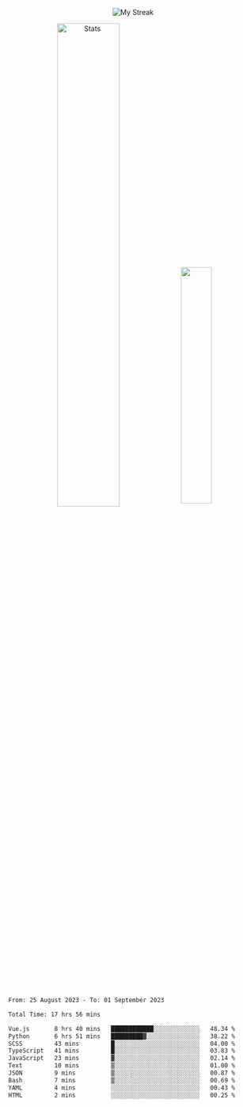 <p align="center">
<picture>
  <source media="(prefers-color-scheme: dark)" srcset="http://github-readme-streak-stats.herokuapp.com?user=semolik&theme=dark&hide_border=true&background=DD272700">
  <img alt="My Streak" src="http://github-readme-streak-stats.herokuapp.com?user=semolik&hide_border=true">
</picture>
</p>
<div align="center">
  <picture>
    <source media="(prefers-color-scheme: dark)" srcset="https://github-readme-stats.vercel.app/api?username=semolik&show_icons=true&bg_color=DD272700&hide_border=true&theme=dark">
        <img alt="Stats" src="https://github-readme-stats.vercel.app/api?username=semolik&show_icons=true&bg_color=DD272700&hide_border=true" width="50%" >
  </picture>
  <sup>
  <picture>
  <source media="(prefers-color-scheme: dark)" srcset="https://github-readme-stats.vercel.app/api/top-langs/?username=semolik&layout=compact&hide_border=true&bg_color=DD272700&theme=dark">
  <img src="https://github-readme-stats.vercel.app/api/top-langs/?username=semolik&layout=compact&hide_border=true" width="35%" />
  </picture>
  </sup>
</div>
<!--START_SECTION:waka-->

```txt
From: 25 August 2023 - To: 01 September 2023

Total Time: 17 hrs 56 mins

Vue.js       8 hrs 40 mins   ████████████░░░░░░░░░░░░░   48.34 %
Python       6 hrs 51 mins   █████████▓░░░░░░░░░░░░░░░   38.22 %
SCSS         43 mins         █░░░░░░░░░░░░░░░░░░░░░░░░   04.00 %
TypeScript   41 mins         █░░░░░░░░░░░░░░░░░░░░░░░░   03.83 %
JavaScript   23 mins         ▓░░░░░░░░░░░░░░░░░░░░░░░░   02.14 %
Text         10 mins         ▒░░░░░░░░░░░░░░░░░░░░░░░░   01.00 %
JSON         9 mins          ▒░░░░░░░░░░░░░░░░░░░░░░░░   00.87 %
Bash         7 mins          ▒░░░░░░░░░░░░░░░░░░░░░░░░   00.69 %
YAML         4 mins          ░░░░░░░░░░░░░░░░░░░░░░░░░   00.43 %
HTML         2 mins          ░░░░░░░░░░░░░░░░░░░░░░░░░   00.25 %
```

<!--END_SECTION:waka-->


